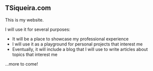 ## TSiqueira.com

This is my website.

I will use it for several purposes:

- It will be a place to showcase my professional experience
- I will use it as a playground for personal projects that interest me
- Eventually, it will include a blog that I will use to write articles about topics that interest me

...more to come!

